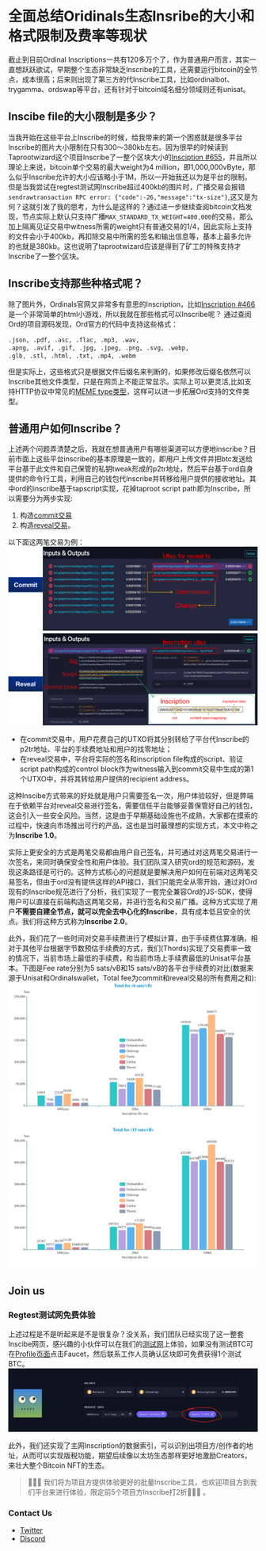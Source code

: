 # 全面总结Oridinals生态Insribe的大小和格式限制及费率等现状
截止到目前Ordinal Inscriptions一共有120多万个了，作为普通用户而言，其实一直想跃跃欲试，早期整个生态非常缺乏Inscribe的工具，还需要运行bitcoin的全节点，成本很高；后来则出现了第三方的代Inscribe工具，比如ordinalbot、trygamma、ordswap等平台，还有针对于bitcoin域名细分领域则还有unisat。
## Inscibe file的大小限制是多少？
当我开始在这些平台上Inscribe的时候，给我带来的第一个困惑就是很多平台Inscribe的图片大小限制在只有300～380kb左右。因为很早的时候读到Taprootwizard这个项目Inscribe了一整个区块大小的[Insciption #655](https://ordinals.com/inscription/0301e0480b374b32851a9462db29dc19fe830a7f7d7a88b81612b9d42099c0aei0)，并且所以理论上来说，bitcoin单个交易的最大weight为4 million，即1,000,000vByte，那么似乎Inscribe允许的大小应该略小于1M，所以一开始我还以为是平台的限制。但是当我尝试在regtest测试网Inscribe超过400kb的图片时，广播交易会报错`sendrawtransaction RPC error: {"code":-26,"message":"tx-size"}`,这又是为何？这就引发了我的思考，为什么是这样的？通过进一步继续查阅bitcoin文档发现，节点实际上默认只支持广播`MAX_STANDARD_TX_WEIGHT=400,000`的交易，那么加上隔离见证交易中witness所需的weight只有普通交易的1/4，因此实际上支持的文件会小于400kb，再扣除交易中所需的签名和输出信息等，基本上最多允许的也就是380kb。这也说明了taprootwizard应该是得到了矿工的特殊支持才Inscribe了一整个区块。

## Inscribe支持那些种格式呢？

除了图片外，Ordinals官网又非常多有意思的Inscription，比如[Inscription #466](https://ordinals.com/inscription/521f8eccffa4c41a3a7728dd012ea5a4a02feed81f41159231251ecf1e5c79dai0)是一个非常简单的html小游戏，所以我就在那些格式可以Inscribe呢？
通过查阅Ord的项目源码发现，Ord官方的代码中支持这些格式：
```
.json, .pdf, .asc, .flac, .mp3, .wav, 
.apng, .avif, .gif, .jpg, .jpeg, .png, .svg, .webp, 
.glb, .stl, .html, .txt, .mp4, .webm
```
但是实际上，这些格式只是根据文件后缀名来判断的，如果修改后缀名依然可以Inscribe其他文件类型，只是在网页上不能正常显示。实际上可以更灵活,比如支持HTTP协议中常见的[MEME type类型](https://developer.mozilla.org/en-US/docs/Web/HTTP/Basics_of_HTTP/MIME_types)，这样可以进一步拓展Ord支持的文件类型。

## 普通用户如何Inscribe？
上述两个问题弄清楚之后，我就在想普通用户有哪些渠道可以方便地inscribe？目前市面上这些平台inscribe的基本原理是一致的，即用户上传文件并把btc发送给平台基于此文件和自己保管的私钥tweak形成的p2tr地址，然后平台基于ord自身提供的命令行工具，利用自己的钱包代Inscribe并转移给用户提供的接收地址。其中ord的inscribe基于tapscript实现，花掉taproot script path即为Inscribe，所以需要分为两步实现:
1. 构造[commit交易](https://mempool.space/tx/6aa94f28dbe769bcdffbfbd32245708c4129ede8c82c336b49a5b9558fe2d066#vout=0) 
2. 构造[reveal交易](https://mempool.space/tx/a0186ac57bae29728007bb9a2313c72f221b6442688b0422dd67b89b09837d08#vin=0)。

以下面这两笔交易为例：
![image](./inscribe_txs.png)
- 在commit交易中，用户花费自己的UTXO将其分别转给了平台代Inscribe的p2tr地址、平台的手续费地址和用户的找零地址；
- 在reveal交易中，平台将实际的签名和inscription file构成的script、验证script path构成的control block作为witness输入到commit交易中生成的第1个UTXO中，并将其转给用户提供的recipient address。

这种Inscibe方式带来的好处就是用户只需要签名一次，用户体验较好，但是弊端在于依赖平台对reveal交易进行签名，需要信任平台能够妥善保管好自己的钱包，这会引入一些安全风险。当然，这是由于早期基础设施也不成熟，大家都在摸索的过程中，快速向市场推出可行的产品，这也是当时最理想的实现方式，本文中称之为**Inscribe 1.0**。

实际上更安全的方式是两笔交易都由用户自己签名，并可通过对这两笔交易进行一次签名，来同时确保安全性和用户体验。我们团队深入研究ord的规范和源码，发现这条路径是可行的。这种方式核心的问题就是要解决用户如何在前端对这两笔交易签名，但由于ord没有提供这样的API接口，我们只能完全从零开始，通过对Ord现有的Inscribe规范进行了分析，我们实现了一套完全兼容Ord的JS-SDK，使得用户可以直接在前端构造这两笔交易，并进行签名和交易广播。这种方式实现了用户**不需要自建全节点，就可以完全去中心化的Inscribe**，具有成本低且安全的优点。我们将这种方式称为**Inscribe 2.0**。

此外，我们花了一些时间对交易手续费进行了模拟计算，由于手续费估算准确，相对于其他平台根据字节数预估手续费的方式，我们(Thords)实现了交易费率一致的情况下，当前市场上最低的手续费，和当前市场上手续费最低的Unisat平台基本。下图是Fee rate分别为5 sats/vB和15 sats/vB的各平台手续费的对比(数据来源于Unisat和Ordinalswallet，Total fee为commit和reveal交易的所有费用之和):
![image](./fee_6.png)
![image](./fee_15.png)

## Join us
### Regtest测试网免费体验
上述过程是不是听起来是不是很复杂？没关系，我们团队已经实现了这一整套Inscibe网页，感兴趣的小伙伴可以在我们的[测试网](https://app.regtest.thords.io/)上体验，如果没有测试BTC可在[Profile页面](https://app.regtest.thords.io/profile)点击Faucet，然后联系工作人员确认区块即可免费获得1个测试BTC。
![image](./faucet.png)

此外，我们还实现了主网Inscription的数据索引，可以识别出项目方/创作者的地址，从而可以实现版税功能，期望后续像以太坊生态那样更好地激励Creators，来壮大整个Bitcoin NFT的生态。

> 🎁🎁🎁 我们将为项目方提供体验更好的批量Inscribe工具，也欢迎项目方到我们平台来进行体验，限定前5个项目方Inscribe打2折🚀🚀🚀 。

### Contact Us
- [Twitter](https://twitter.com/thordsio)
- [Discord](https://discord.gg/yNYyHT9z4a)
